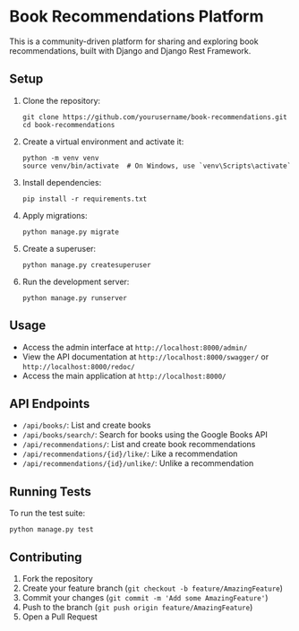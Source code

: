 # Book Recommendations Platform

This is a community-driven platform for sharing and exploring book recommendations, built with Django and Django Rest Framework.

## Setup

1. Clone the repository:
   ```
   git clone https://github.com/yourusername/book-recommendations.git
   cd book-recommendations
   ```

2. Create a virtual environment and activate it:
   ```
   python -m venv venv
   source venv/bin/activate  # On Windows, use `venv\Scripts\activate`
   ```

3. Install dependencies:
   ```
   pip install -r requirements.txt
   ```

4. Apply migrations:
   ```
   python manage.py migrate
   ```

5. Create a superuser:
   ```
   python manage.py createsuperuser
   ```

6. Run the development server:
   ```
   python manage.py runserver
   ```

## Usage

- Access the admin interface at `http://localhost:8000/admin/`
- View the API documentation at `http://localhost:8000/swagger/` or `http://localhost:8000/redoc/`
- Access the main application at `http://localhost:8000/`

## API Endpoints

- `/api/books/`: List and create books
- `/api/books/search/`: Search for books using the Google Books API
- `/api/recommendations/`: List and create book recommendations
- `/api/recommendations/{id}/like/`: Like a recommendation
- `/api/recommendations/{id}/unlike/`: Unlike a recommendation

## Running Tests

To run the test suite:

```
python manage.py test
```

## Contributing

1. Fork the repository
2. Create your feature branch (`git checkout -b feature/AmazingFeature`)
3. Commit your changes (`git commit -m 'Add some AmazingFeature'`)
4. Push to the branch (`git push origin feature/AmazingFeature`)
5. Open a Pull Request
